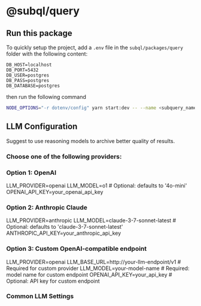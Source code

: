 # @subql/query

## Run this package

To quickly setup the project, add a `.env` file in the `subql/packages/query` folder with the following content:

```env
DB_HOST=localhost
DB_PORT=5432
DB_USER=postgres
DB_PASS=postgres
DB_DATABASE=postgres
```

then run the following command

```sh
NODE_OPTIONS="-r dotenv/config" yarn start:dev -- --name <subquery_name> --playground
```

## LLM Configuration

Suggest to use reasoning models to archive better quality of results.

### Choose one of the following providers:

### Option 1: OpenAI

LLM_PROVIDER=openai
LLM_MODEL=o1 # Optional: defaults to '4o-mini'
OPENAI_API_KEY=your_openai_api_key

### Option 2: Anthropic Claude

LLM_PROVIDER=anthropic
LLM_MODEL=claude-3-7-sonnet-latest # Optional: defaults to 'claude-3-7-sonnet-latest'
ANTHROPIC_API_KEY=your_anthropic_api_key

### Option 3: Custom OpenAI-compatible endpoint

LLM_PROVIDER=openai
LLM_BASE_URL=http://your-llm-endpoint/v1 # Required for custom provider
LLM_MODEL=your-model-name # Required: model name for custom endpoint
OPENAI_API_KEY=your_api_key # Optional: API key for custom endpoint

### Common LLM Settings
